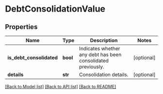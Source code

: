 # DebtConsolidationValue

## Properties
Name | Type | Description | Notes
------------ | ------------- | ------------- | -------------
**is_debt_consolidated** | **bool** | Indicates whether any debt has been consolidated previously. | [optional] 
**details** | **str** | Consolidation details. | [optional] 

[[Back to Model list]](../README.md#documentation-for-models) [[Back to API list]](../README.md#documentation-for-api-endpoints) [[Back to README]](../README.md)

